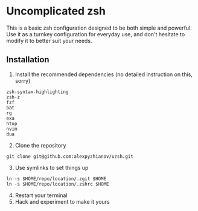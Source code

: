 # Uncomplicated zsh

This is a basic zsh configuration designed to be both simple and powerful. Use it as a turnkey configuration for everyday use, and don't hesitate to modify it to better suit your needs.

## Installation

1. Install the recommended dependencies (no detailed instruction on this, sorry)

```
zsh-syntax-highlighting
zsh-z
fzf
bat
rg
exa
htop
nvim
dua
```

2. Clone the repository

```
git clone git@github.com:alexpyzhianov/uzsh.git
```

3. Use symlinks to set things up

```
ln -s $HOME/repo/location/.zgit $HOME
ln -s $HOME/repo/location/.zshrc $HOME
```

4. Restart your terminal
5. Hack and experiment to make it yours
